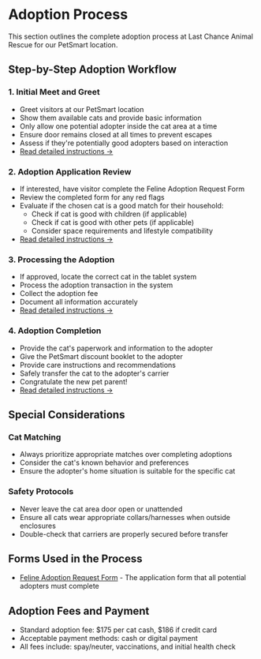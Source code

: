 # Adoption Process

This section outlines the complete adoption process at Last Chance Animal Rescue for our PetSmart location.

## Step-by-Step Adoption Workflow

### 1. Initial Meet and Greet
- Greet visitors at our PetSmart location
- Show them available cats and provide basic information
- Only allow one potential adopter inside the cat area at a time
- Ensure door remains closed at all times to prevent escapes
- Assess if they're potentially good adopters based on interaction
- [Read detailed instructions →](./meet-and-greet.md)

### 2. Adoption Application Review
- If interested, have visitor complete the Feline Adoption Request Form
- Review the completed form for any red flags
- Evaluate if the chosen cat is a good match for their household:
  - Check if cat is good with children (if applicable)
  - Check if cat is good with other pets (if applicable)
  - Consider space requirements and lifestyle compatibility
- [Read detailed instructions →](./application-review.md)

### 3. Processing the Adoption
- If approved, locate the correct cat in the tablet system
- Process the adoption transaction in the system
- Collect the adoption fee
- Document all information accurately
- [Read detailed instructions →](./tablet-instructions/processing-adoption.md)

### 4. Adoption Completion
- Provide the cat's paperwork and information to the adopter
- Give the PetSmart discount booklet to the adopter
- Provide care instructions and recommendations
- Safely transfer the cat to the adopter's carrier
- Congratulate the new pet parent!
- [Read detailed instructions →](./adoption-completion.md)

## Special Considerations

### Cat Matching
- Always prioritize appropriate matches over completing adoptions
- Consider the cat's known behavior and preferences
- Ensure the adopter's home situation is suitable for the specific cat

### Safety Protocols
- Never leave the cat area door open or unattended
- Ensure all cats wear appropriate collars/harnesses when outside enclosures
- Double-check that carriers are properly secured before transfer

## Forms Used in the Process

- [Feline Adoption Request Form](../forms-templates/feline-adoption-request.md) - The application form that all potential adopters must complete

## Adoption Fees and Payment

- Standard adoption fee: $175 per cat cash, $186 if credit card
- Acceptable payment methods: cash or digital payment
- All fees include: spay/neuter, vaccinations, and initial health check 